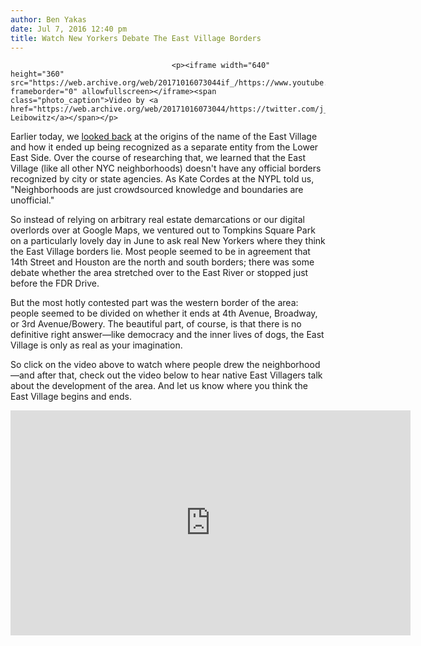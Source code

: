 ```yaml
---
author: Ben Yakas
date: Jul 7, 2016 12:40 pm
title: Watch New Yorkers Debate The East Village Borders
---
```


	
										<p><iframe width="640" height="360" src="https://web.archive.org/web/20171016073044if_/https://www.youtube.com/embed/7g2c9B5iMCo" frameborder="0" allowfullscreen></iframe><span class="photo_caption">Video by <a href="https://web.archive.org/web/20171016073044/https://twitter.com/j_leibowitz">Jessica Leibowitz</a></span></p>

<p>Earlier today, we <a href="https://web.archive.org/web/20171016073044/http://gothamist.com/2016/07/07/east_village_name_history.php">looked back</a> at the origins of the name of the East Village and how it ended up being recognized as a separate entity from the Lower East Side. Over the course of researching that, we learned that the East Village (like all other NYC neighborhoods) doesn&apos;t have any official borders recognized by city or state agencies. As Kate Cordes at the NYPL told us, &quot;Neighborhoods are just crowdsourced knowledge and boundaries are unofficial.&quot;</p>

<p>So instead of relying on arbitrary real estate demarcations or our digital overlords over at Google Maps, we ventured out to Tompkins Square Park on a particularly lovely day in June to ask real New Yorkers where they think the East Village borders lie. Most people seemed to be in agreement that 14th Street and Houston are the north and south borders; there was some debate whether the area stretched over to the East River or stopped just before the FDR Drive. </p>

<p>But the most hotly contested part was the western border of the area: people seemed to be divided on whether it ends at 4th Avenue, Broadway, or 3rd Avenue/Bowery. The beautiful part, of course, is that there is no definitive right answer&#x2014;like democracy and the inner lives of dogs, the East Village is only as real as your imagination.  </p>

<p>So click on the video above to watch where people drew the neighborhood&#x2014;and after that, check out the video below to hear native East Villagers talk about the development of the area. And let us know where you think the East Village begins and ends. </p>

<p><iframe width="640" height="360" src="https://web.archive.org/web/20171016073044if_/https://www.youtube.com/embed/Fo63zV1Mfgs" frameborder="0" allowfullscreen></iframe></p>					
										
									
				